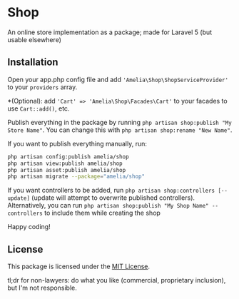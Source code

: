 # Shop

An online store implementation as a package; made for Laravel 5 (but usable elsewhere)

## Installation

Open your app.php config file and add `'Amelia\Shop\ShopServiceProvider'` to your `providers` array.

*(Optional): add `'Cart' => 'Amelia\Shop\Facades\Cart'` to your facades to use `Cart::add()`, etc.

Publish everything in the package by running `php artisan shop:publish "My Store Name"`. You can change this with `php artisan shop:rename "New Name"`.

If you want to publish everything manually, run:

```zsh
php artisan config:publish amelia/shop
php artisan view:publish amelia/shop
php artisan asset:publish amelia/shop
php artisan migrate --package="amelia/shop"
```

If you want controllers to be added, run `php artisan shop:controllers [--update]` (update will attempt to overwrite published controllers). Alternatively, you can run `php artisan shop:publish "My Shop Name" --controllers` to include them while creating the shop

Happy coding!

## License

This package is licensed under the [MIT License](http://opensource.org/licenses/MIT).

tl;dr for non-lawyers: do what you like (commercial, proprietary inclusion), but I'm not responsible.